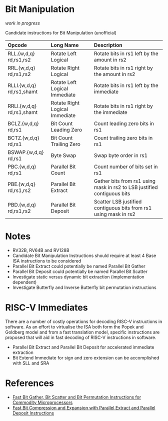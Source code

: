 Bit Manipulation
=====================

_work in progress_

Candidate instructions for Bit Manipulation (unofficial)

Opcode                    | Long Name                      | Description
:----------               | :-------------                 | :---------------
RLL.{w,d,q} rd,rs1,rs2    | Rotate Left Logical            | Rotate bits in rs1 left by the amount in rs2 
RRL.{w,d,q} rd,rs1,rs2    | Rotate Right Logical           | Rotate bits in rs1 right by the amount in rs2
RLLI.{w,d,q} rd,rs1,shamt | Rotate Left Logical Immediate  | Rotate bits in rs1 left by the immediate
RRLI.{w,d,q} rd,rs1,shamt | Rotate Right Logical Immediate | Rotate bits in rs1 right by the immediate
BCLZ.{w,d,q} rd,rs1       | Bit Count Leading Zero         | Count leading zero bits in rs1
BCTZ.{w,d,q} rd,rs1       | Bit Count Trailing Zero        | Count trailing zero bits in rs1
BSWAP.{w,d,q} rd,rs1      | Byte Swap                      | Swap byte order in rs1
PBC.{w,d,q} rd,rs1        | Parallel Bit Count             | Count number of bits set in rs1
PBE.{w,d,q} rd,rs1,rs2    | Parallel Bit Extract           | Gather bits from rs1 using mask in rs2 to LSB justified contiguous bits
PBD.{w,d,q} rd,rs1,rs2    | Parallel Bit Deposit           | Scatter LSB justified contiguous bits from rs1 using mask in rs2

Notes
==========
- RV32B, RV64B and RV128B
- Candidate Bit Manipulation Instructions should require at least 4 Base ISA instructions to be considered
- Parallel Bit Extract could potentially be named Parallel Bit Gather
- Parallel Bit Deposit could potentially be named Parallel Bit Scatter
- Investigate static versus dynamic bit extraction (implementation dependent)
- Investigate Butterfly and Inverse Butterfly bit permutation instructions

RISC-V Immediates
=======================

There are a number of costly operations for decoding RISC-V instructions in software.
As an effort to virtualise the ISA both form the Popek and Goldberg model and from
a fast translation model, specific instructions are proposed that will aid in fast
decoding of RISC-V instructions in software.

- Parallel Bit Extract and Parallel Bit Deposit for accelerated immediate extraction
- Bit Extend Immediate for sign and zero extension can be accomplished with SLL and SRA

References
================
- [Fast Bit Gather, Bit Scatter and Bit Permutation Instructions for Commodity Microprocessors](http://palms.princeton.edu/system/files/Hilewitz_JSPS_08.pdf)
- [Fast Bit Compression and Expansion with Parallel Extract and Parallel Deposit Instructions](http://palms.ee.princeton.edu/PALMSopen/hilewitz06FastBitCompression.pdf)
